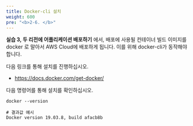 ```yaml
---
title: Docker-cli 설치
weight: 600
pre: "<b>2-6. </b>"
---
```


**실습 3, 두 리전에 어플리케이션 배포하기** 에서, 배포에 사용될 컨테이너 빌드 이미지를 docker 로 말아서 AWS Cloud에 배포하게 됩니다. 이를 위해 docker-cli가 동작해야 합니다.

다음 링크를 통해 설치를 진행하십시오.
* https://docs.docker.com/get-docker/


다음 명령어를 통해 설치를 확인하십시오.
```
docker --version

# 결과값 예시
Docker version 19.03.8, build afacb8b

```